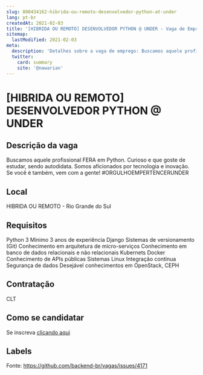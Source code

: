 ```yaml
---
slug: 800434162-hibrida-ou-remoto-desenvolvedor-python-at-under
lang: pt-br
createdAt: 2021-02-03
title: '[HIBRIDA OU REMOTO] DESENVOLVEDOR PYTHON @ UNDER - Vaga de Emprego'
sitemap:
  lastModified: 2021-02-03
meta:
  description: 'Detalhes sobre a vaga de emprego: Buscamos aquele profissional FERA em Python. Curioso e que goste de estudar, sendo autodidata. Somos aficionados por tecnologia e inovação. Se você é também, vem com a gente! #ORGULHOEMPERTENCERUNDER'
  twitter:
    card: summary
    site: '@nawarian'
---
```


# [HIBRIDA OU REMOTO] DESENVOLVEDOR PYTHON @ UNDER

## Descrição da vaga

Buscamos aquele profissional FERA em Python. 
Curioso e que goste de estudar, sendo autodidata.
Somos aficionados por tecnologia e inovação.
Se você é também, vem com a gente!
#ORGULHOEMPERTENCERUNDER

## Local

HIBRIDA OU REMOTO - Rio Grande do Sul

## Requisitos

Python 3
Mínimo 3 anos de experiência
Django
Sistemas de versionamento (Git)
Conhecimento em arquitetura de micro-serviços
Conhecimento em banco de dados relacionais e não relacionais
Kubernets
Docker
Conhecimento de APIs públicas
Sistemas Linux
Integração contínua
Segurança de dados
Desejável conhecimentos em OpenStack, CEPH

## Contratação

CLT

## Como se candidatar

Se inscreva [clicando aqui](https://www.pyjobs.com.br/job/2050)

## Labels



Fonte: https://github.com/backend-br/vagas/issues/4171